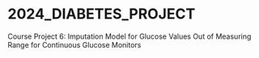 # 2024_DIABETES_PROJECT
Course Project 6: Imputation Model for Glucose Values Out of Measuring Range for Continuous Glucose Monitors 

